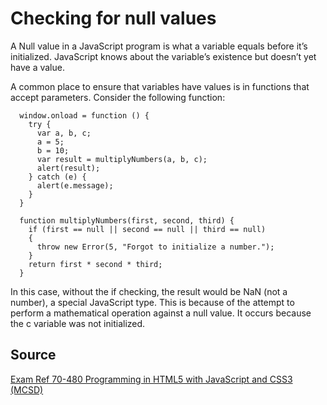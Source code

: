 # Checking for null values

A Null value in a JavaScript program is what a variable equals before it’s initialized. JavaScript knows about the variable’s existence but doesn’t yet have a value.

A common place to ensure that variables have values is in functions that accept parameters. Consider the following function:

```
  window.onload = function () {
    try {
      var a, b, c;
      a = 5;
      b = 10;
      var result = multiplyNumbers(a, b, c);
      alert(result);
    } catch (e) {
      alert(e.message);
    }
  }

  function multiplyNumbers(first, second, third) {
    if (first == null || second == null || third == null)
    {
      throw new Error(5, "Forgot to initialize a number.");
    }
    return first * second * third;
  }
```

In this case, without the if checking, the result would be NaN (not a number), a special JavaScript type. This is because of the attempt to perform a mathematical operation against a null value.
It occurs because the c variable was not initialized.

## Source

[Exam Ref 70-480 Programming in HTML5 with JavaScript and CSS3 (MCSD)](https://www.microsoft.com/en-us/p/exam-ref-70-480-programming-in-html5-with-javascript-and-css3-mcsd/fgqpf3h0qll7?activetab=pivot%3aoverviewtab)
